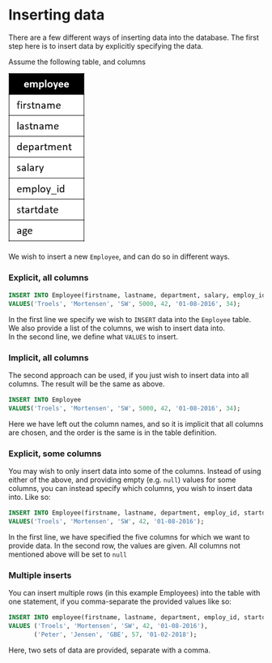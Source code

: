 # Inserting data
There are a few different ways of inserting data into the database. The first step here is to insert data by explicitly specifying the data.

Assume the following table, and columns

![Employee](Employee.png)

We wish to insert a new `Employee`, and can do so in different ways.

### Explicit, all columns

```sql
INSERT INTO Employee(firstname, lastname, department, salary, employ_id, startdate, age)
VALUES('Troels', 'Mortensen', 'SW', 5000, 42, '01-08-2016', 34);
```

In the first line we specify we wish to `INSERT` data into the `Employee` table. We also provide a list of the columns, we wish to insert data into.  
In the second line, we define what `VALUES` to insert.

### Implicit, all columns
The second approach can be used, if you just wish to insert data into all columns. The result will be the same as above.

```sql
INSERT INTO Employee
VALUES('Troels', 'Mortensen', 'SW', 5000, 42, '01-08-2016', 34);
```

Here we have left out the column names, and so it is implicit that all columns are chosen, and the order is the same is in the table definition.

### Explicit, some columns
You may wish to only insert data into some of the columns. Instead of using either of the above, and providing empty (e.g. `null`) values for some columns, you can instead specify which columns, you wish to insert data into. Like so:

```sql
INSERT INTO Employee(firstname, lastname, department, employ_id, startdate)
VALUES('Troels', 'Mortensen', 'SW', 42, '01-08-2016');
```
In the first line, we have specified the five columns for which we want to provide data. In the second row, the values are given. All columns not mentioned above will be set to `null`

### Multiple inserts
You can insert multiple rows (in this example Employees) into the table with one statement, if you comma-separate the provided values like so:

```sql
INSERT INTO employee(firstname, lastname, department, employ_id, startdate)
VALUES ('Troels', 'Mortensen', 'SW', 42, '01-08-2016'),
       ('Peter', 'Jensen', 'GBE', 57, '01-02-2018');
```
Here, two sets of data are provided, separate with a comma.
